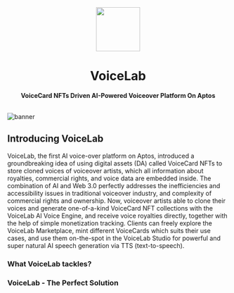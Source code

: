<div align="center">
    <img src="" width=100>
    <h1>VoiceLab</h1>
    <strong>VoiceCard NFTs Driven AI-Powered Voiceover Platform On Aptos</strong>  
</div>

<br>

![banner]()

## Introducing VoiceLab

VoiceLab, the first AI voice-over platform on Aptos, introduced a groundbreaking idea of using digital assets (DA) called VoiceCard NFTs to store cloned voices of voiceover artists, which all information about royalties, commercial rights, and voice data are embedded inside. The combination of AI and Web 3.0 perfectly addresses the inefficiencies and accessibility issues in traditional voiceover industry, and complexity of commercial rights and ownership. Now, voiceover artists able to clone their voices and generate one-of-a-kind VoiceCard NFT collections with the VoiceLab AI Voice Engine, and receive voice royalties directly, together with the help of simple monetization tracking. Clients can freely explore the VoiceLab Marketplace, mint different VoiceCards which suits their use cases, and use them on-the-spot in the VoiceLab Studio for powerful and super natural AI speech generation via TTS (text-to-speech).

### What VoiceLab tackles?
### VoiceLab - The Perfect Solution
